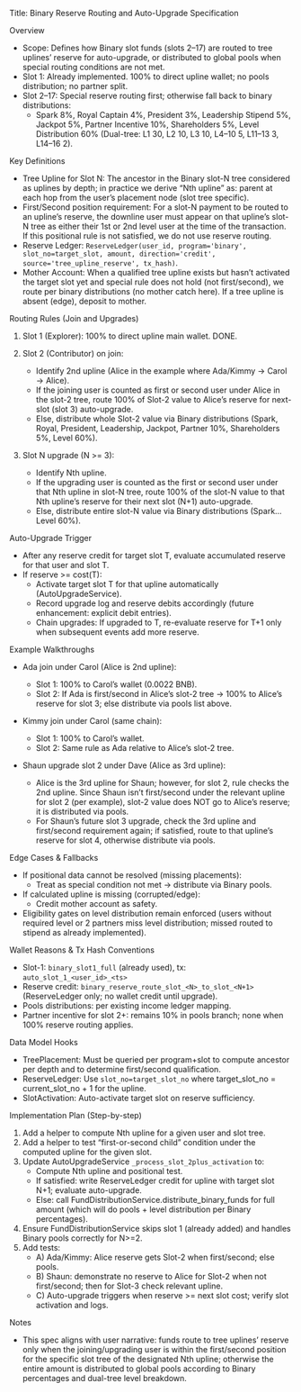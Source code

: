Title: Binary Reserve Routing and Auto-Upgrade Specification

Overview
- Scope: Defines how Binary slot funds (slots 2–17) are routed to tree uplines’ reserve for auto-upgrade, or distributed to global pools when special routing conditions are not met.
- Slot 1: Already implemented. 100% to direct upline wallet; no pools distribution; no partner split.
- Slot 2–17: Special reserve routing first; otherwise fall back to binary distributions:
  - Spark 8%, Royal Captain 4%, President 3%, Leadership Stipend 5%, Jackpot 5%, Partner Incentive 10%, Shareholders 5%, Level Distribution 60% (Dual-tree: L1 30, L2 10, L3 10, L4–10 5, L11–13 3, L14–16 2).

Key Definitions
- Tree Upline for Slot N: The ancestor in the Binary slot-N tree considered as uplines by depth; in practice we derive “Nth upline” as: parent at each hop from the user’s placement node (slot tree specific).
- First/Second position requirement: For a slot-N payment to be routed to an upline’s reserve, the downline user must appear on that upline’s slot-N tree as either their 1st or 2nd level user at the time of the transaction. If this positional rule is not satisfied, we do not use reserve routing.
- Reserve Ledger: `ReserveLedger(user_id, program='binary', slot_no=target_slot, amount, direction='credit', source='tree_upline_reserve', tx_hash)`.
- Mother Account: When a qualified tree upline exists but hasn’t activated the target slot yet and special rule does not hold (not first/second), we route per binary distributions (no mother catch here). If a tree upline is absent (edge), deposit to mother.

Routing Rules (Join and Upgrades)
1) Slot 1 (Explorer): 100% to direct upline main wallet. DONE.

2) Slot 2 (Contributor) on join:
   - Identify 2nd upline (Alice in the example where Ada/Kimmy -> Carol -> Alice).
   - If the joining user is counted as first or second user under Alice in the slot-2 tree, route 100% of Slot-2 value to Alice’s reserve for next-slot (slot 3) auto-upgrade.
   - Else, distribute whole Slot-2 value via Binary distributions (Spark, Royal, President, Leadership, Jackpot, Partner 10%, Shareholders 5%, Level 60%).

3) Slot N upgrade (N >= 3):
   - Identify Nth upline.
   - If the upgrading user is counted as the first or second user under that Nth upline in slot-N tree, route 100% of the slot-N value to that Nth upline’s reserve for their next slot (N+1) auto-upgrade.
   - Else, distribute entire slot-N value via Binary distributions (Spark… Level 60%).

Auto-Upgrade Trigger
- After any reserve credit for target slot T, evaluate accumulated reserve for that user and slot T.
- If reserve >= cost(T):
  - Activate target slot T for that upline automatically (AutoUpgradeService).
  - Record upgrade log and reserve debits accordingly (future enhancement: explicit debit entries).
  - Chain upgrades: If upgraded to T, re-evaluate reserve for T+1 only when subsequent events add more reserve.

Example Walkthroughs
- Ada join under Carol (Alice is 2nd upline):
  - Slot 1: 100% to Carol’s wallet (0.0022 BNB).
  - Slot 2: If Ada is first/second in Alice’s slot-2 tree → 100% to Alice’s reserve for slot 3; else distribute via pools list above.

- Kimmy join under Carol (same chain):
  - Slot 1: 100% to Carol’s wallet.
  - Slot 2: Same rule as Ada relative to Alice’s slot-2 tree.

- Shaun upgrade slot 2 under Dave (Alice as 3rd upline):
  - Alice is the 3rd upline for Shaun; however, for slot 2, rule checks the 2nd upline. Since Shaun isn’t first/second under the relevant upline for slot 2 (per example), slot-2 value does NOT go to Alice’s reserve; it is distributed via pools.
  - For Shaun’s future slot 3 upgrade, check the 3rd upline and first/second requirement again; if satisfied, route to that upline’s reserve for slot 4, otherwise distribute via pools.

Edge Cases & Fallbacks
- If positional data cannot be resolved (missing placements):
  - Treat as special condition not met → distribute via Binary pools.
- If calculated upline is missing (corrupted/edge):
  - Credit mother account as safety.
- Eligibility gates on level distribution remain enforced (users without required level or 2 partners miss level distribution; missed routed to stipend as already implemented).

Wallet Reasons & Tx Hash Conventions
- Slot-1: `binary_slot1_full` (already used), tx: `auto_slot_1_<user_id>_<ts>`
- Reserve credit: `binary_reserve_route_slot_<N>_to_slot_<N+1>` (ReserveLedger only; no wallet credit until upgrade).
- Pools distributions: per existing income ledger mapping.
- Partner incentive for slot 2+: remains 10% in pools branch; none when 100% reserve routing applies.

Data Model Hooks
- TreePlacement: Must be queried per program+slot to compute ancestor per depth and to determine first/second qualification.
- ReserveLedger: Use `slot_no=target_slot_no` where target_slot_no = current_slot_no + 1 for the upline.
- SlotActivation: Auto-activate target slot on reserve sufficiency.

Implementation Plan (Step-by-step)
1. Add a helper to compute Nth upline for a given user and slot tree.
2. Add a helper to test “first-or-second child” condition under the computed upline for the given slot.
3. Update AutoUpgradeService `_process_slot_2plus_activation` to:
   - Compute Nth upline and positional test.
   - If satisfied: write ReserveLedger credit for upline with target slot N+1; evaluate auto-upgrade.
   - Else: call FundDistributionService.distribute_binary_funds for full amount (which will do pools + level distribution per Binary percentages).
4. Ensure FundDistributionService skips slot 1 (already added) and handles Binary pools correctly for N>=2.
5. Add tests:
   - A) Ada/Kimmy: Alice reserve gets Slot-2 when first/second; else pools.
   - B) Shaun: demonstrate no reserve to Alice for Slot-2 when not first/second; then for Slot-3 check relevant upline.
   - C) Auto-upgrade triggers when reserve >= next slot cost; verify slot activation and logs.

Notes
- This spec aligns with user narrative: funds route to tree uplines’ reserve only when the joining/upgrading user is within the first/second position for the specific slot tree of the designated Nth upline; otherwise the entire amount is distributed to global pools according to Binary percentages and dual-tree level breakdown.


